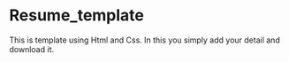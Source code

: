 # Resume_template
This is template using Html and Css.
In this you simply add your detail and download it.
